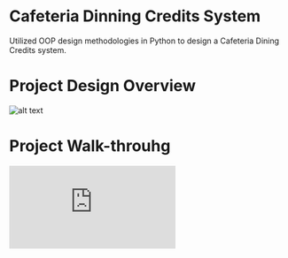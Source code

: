 # Cafeteria Dinning Credits System
Utilized OOP design methodologies in Python to design a Cafeteria Dining Credits system.

# Project Design Overview
![alt text](https://github.com/Kovenda/Cafeteria-dinning-credits-system/blob/main/ProjectDesignOverview.jpg?raw=true)

# Project Walk-throuhg
![alt text](https://github.com/Kovenda/Cafeteria-dinning-credits-system/blob/main/PojectWalkThrough.pdf?raw=true)
